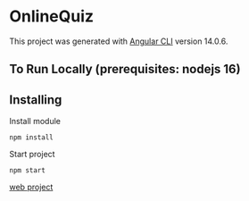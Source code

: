 # OnlineQuiz

This project was generated with [Angular CLI](https://github.com/angular/angular-cli) version 14.0.6.

## To Run Locally (prerequisites: nodejs 16)

Installing
----------
Install module

    npm install

Start project

    npm start

[web project](http://localhost:4200/online-quiz)
